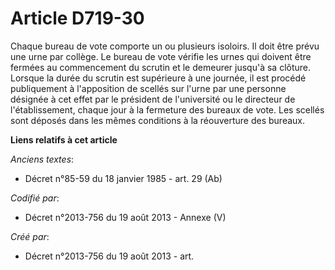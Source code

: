 # Article D719-30

Chaque bureau de vote comporte un ou plusieurs isoloirs. Il doit être prévu une urne par collège. Le bureau de vote vérifie
les urnes qui doivent être fermées au commencement du scrutin et le demeurer jusqu'à sa clôture. Lorsque la durée du scrutin
est supérieure à une journée, il est procédé publiquement à l'apposition de scellés sur l'urne par une personne désignée à
cet effet par le président de l'université ou le directeur de l'établissement, chaque jour à la fermeture des bureaux de
vote. Les scellés sont déposés dans les mêmes conditions à la réouverture des bureaux.

**Liens relatifs à cet article**

_Anciens textes_:

  - Décret n°85-59 du 18 janvier 1985 - art. 29 (Ab)

_Codifié par_:

  - Décret n°2013-756 du 19 août 2013 -  Annexe (V)

_Créé par_:

  - Décret n°2013-756 du 19 août 2013 - art.
